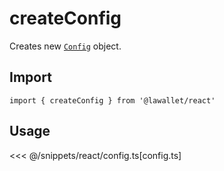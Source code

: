 # createConfig

Creates new [`Config`](#config) object.

## Import

```ts-vue
import { createConfig } from '@lawallet/react'
```

## Usage

<<< @/snippets/react/config.ts[config.ts]
